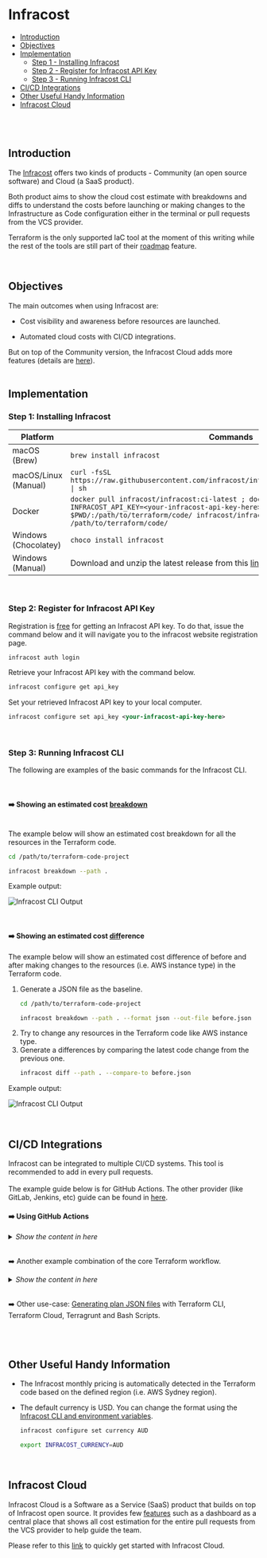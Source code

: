 # Infracost

- [Introduction](#introduction)
- [Objectives](#objectives)
- [Implementation](#implementation)
    - [Step 1 - Installing Infracost](#step-1-installing-infracost)
    - [Step 2 - Register for Infracost API Key](#step-2-register-for-infracost-api-key)
    - [Step 3 - Running Infracost CLI](#step-3-running-infracost-cli)
- [CI/CD Integrations](#cicd-integrations)
- [Other Useful Handy Information](#other-useful-handy-information)
- [Infracost Cloud](#infracost-cloud)

<br><br>

## Introduction
The [Infracost](https://www.infracost.io) offers two kinds of products - Community (an open source software) and Cloud (a SaaS product). 

Both product aims to show the cloud cost estimate with breakdowns and diffs to understand the costs before launching or making changes to the Infrastructure as Code configuration either in the terminal or pull requests from the VCS provider.
<br>

Terraform is the only supported IaC tool at the moment of this writing while the rest of the tools are still part of their [roadmap](https://github.com/infracost/infracost/projects/2) feature.

<br>

## Objectives
The main outcomes when using Infracost are:

- Cost visibility and awareness before resources are launched.

- Automated cloud costs with CI/CD integrations.

But on top of the Community version, the Infracost Cloud adds more features (details are [here](https://www.infracost.io/pricing)).
<br>
<br>

## Implementation


### Step 1: Installing Infracost

| **Platform**         | Commands                                                                                                                                                                                                                                        |
|----------------------|-------------------------------------------------------------------------------------------------------------------------------------------------------------------------------------------------------------------------------------------------|
| macOS (Brew)         | ```brew install infracost```                                                                                                                                                                                                               |
| macOS/Linux (Manual) | ```curl -fsSL https://raw.githubusercontent.com/infracost/infracost/master/scripts/install.sh \| sh```                                                                                                                                     |
| Docker               | ```docker pull infracost/infracost:ci-latest ; docker run --rm -e INFRACOST_API_KEY=<your-infracost-api-key-here> -v $PWD/:/path/to/terraform/code/ infracost/infracost:ci-latest breakdown --path /path/to/terraform/code/ ``` |
| Windows (Chocolatey) | ```choco install infracost```                                                                                                                                                                                                             |
| Windows (Manual)     | Download and unzip the latest release from this [link](https://github.com/infracost/infracost/releases/latest/download/infracost-windows-amd64.zip).                                                                                                           |


<br>

### Step 2: Register for Infracost API Key
Registration is <u>free</u> for getting an Infracost API key. To do that, issue the command below and it will navigate you to the infracost website registration page.

```bash
infracost auth login
```

Retrieve your Infracost API key with the command below.

```bash
infracost configure get api_key
```

Set your retrieved Infracost API key to your local computer.

```xml
infracost configure set api_key <your-infracost-api-key-here>
```

<br>

### Step 3: Running Infracost CLI
The following are examples of the basic commands for the Infracost CLI.<br>

<br>

#### ➡️ Showing an estimated cost <u>breakdown</u>

<br>
The example below will show an estimated cost breakdown for all the resources in the Terraform code.

```bash
cd /path/to/terraform-code-project

infracost breakdown --path .
```

Example output:

![Infracost CLI Output](images/infracost-cli1.png)


<br>

#### ➡️ Showing an estimated cost <u>diff</u>erence

The example below will show an estimated cost difference of before and after making changes to the resources (i.e. AWS instance type) in the Terraform code.

1. Generate a JSON file as the baseline.
    ```bash
    cd /path/to/terraform-code-project

    infracost breakdown --path . --format json --out-file before.json
    ```
2. Try to change any resources in the Terraform code like AWS instance type.
3.  Generate a differences by comparing the latest code change from the previous one.
    ```bash
    infracost diff --path . --compare-to before.json
    ```

Example output:

  ![Infracost CLI Output](images/infracost-cli2.png)


<br>

## CI/CD Integrations
Infracost can be integrated to multiple CI/CD systems. This tool is recommended to add in every pull requests.
<br><br>The example guide below is for GitHub Actions. The other provider (like GitLab, Jenkins, etc) guide can be found in [here](https://www.infracost.io/docs/integrations/cicd/).


#### ➡️ Using GitHub Actions

<details><summary>
<i>Show the content in here</i>
</summary>
<br>

Please visit the [Infracost GitHub Actions](https://github.com/infracost/actions) guide to explore other options and details.
<br>

1. [Create a Github repository secrets](https://docs.github.com/en/actions/security-guides/encrypted-secrets#creating-encrypted-secrets-for-a-repository) with the following details.
    - Name   = `INFRACOST_API_KEY`
    - Secret = `<Your Infracost API key>` 
  
  <br>

  ![Github Secrets](images/github.secrets.png)


2. Create a file `.github/workflows/infracost.yml` with the contents below.
  ```yaml
  name: Infracost
  on: [pull_request]

  jobs:
    terraform-project:
      name: Terraform project
      runs-on: ubuntu-latest
      permissions:
        contents: read
        pull-requests: write

      env:
        # The location of the Terraform code
        TF_ROOT: ./

      steps:
        - name: Setup Infracost
          uses: infracost/actions/setup@v2
          with:
            api-key: ${{ secrets.INFRACOST_API_KEY }}

        # Checkout the base branch of the pull request (e.g. main/master).
        - name: Checkout base branch
          uses: actions/checkout@v3
          with:
            ref: '${{ github.event.pull_request.base.ref }}'

        # Generate Infracost JSON file as the baseline.
        - name: Generate Infracost cost estimate baseline
          run: |
            infracost breakdown --path=${TF_ROOT} \
                                --format=json \
                                --out-file=/tmp/infracost-base.json

        # Checkout the current PR branch so we can create a diff.
        - name: Checkout PR branch
          uses: actions/checkout@v3

        # Generate an Infracost diff and save it to a JSON file.
        - name: Generate Infracost diff
          run: |
            infracost diff --path=${TF_ROOT} \
                            --format=json \
                            --compare-to=/tmp/infracost-base.json \
                            --out-file=/tmp/infracost.json

        # Posts a comment to the PR using the 'update' behavior.
        # See https://www.infracost.io/docs/features/cli_commands/#comment-on-pull-requests for other options.
        - name: Post Infracost comment
          run: |
              infracost comment github --path=/tmp/infracost.json \
                                      --repo=$GITHUB_REPOSITORY \
                                      --github-token=${{github.token}} \
                                      --pull-request=${{github.event.pull_request.number}} \
                                      --behavior=update
  ```
3. Now, you can try to create a pull request to your GitHub repository and the workflow will be running automatically. 
  <br>A comment will be posted to the PR comment thread displaying an estimated cost outcome.
  <br><br>Below is an example of the Infracost output.

  ![Github Comment](images/github.comment.png)
</details>

  <br>

  ➡️ Another example combination of the core Terraform workflow.
<details><summary>
<i>Show the content in here</i>
</summary>

  ```yml
  name: terraform-infracost
  on: [pull_request]

  jobs:
    infracost:
      runs-on: ubuntu-latest
      env:
        working-directory: ./
        AWS_ACCESS_KEY_ID:  ${{ secrets.AWS_ACCESS_KEY_ID }}
        AWS_SECRET_ACCESS_KEY:  ${{ secrets.AWS_SECRET_ACCESS_KEY }}  
        AWS_SESSION_TOKEN:  ${{ secrets.AWS_SESSION_TOKEN }}

      name: Run Infracost
      steps:
        - name: Check out repository
          uses: actions/checkout@v2
          
        - name: Install terraform
          uses: hashicorp/setup-terraform@v1
          with:
            terraform_wrapper: false # This is recommended so the `terraform show` command outputs valid JSON

        - name: Terraform init
          run: terraform init
          working-directory: ${{ env.working-directory }}

        - name: Terraform plan
          run: terraform plan -out tfplan.binary
          working-directory: ${{ env.working-directory }}

        - name: Terraform show
          run: terraform show -json tfplan.binary > plan.json
          working-directory: ${{ env.working-directory }}

        - name: Setup Infracost
          uses: infracost/actions/setup@v1
          with:
            api-key: ${{ secrets.INFRACOST_API_KEY }}

        - name: Set AUD Currency and Generate Infracost JSON
          run: |
            infracost configure set currency AUD
            infracost breakdown --path plan.json --format json --out-file /tmp/infracost.json
          working-directory: ${{ env.working-directory }}
          
        - name: Post Infracost comment
          uses: infracost/actions/comment@v1
          with:
            path: /tmp/infracost.json
            # Choose the commenting behavior, 'update' is a good default:
            behavior: update # Create a single comment and update it. The "quietest" 
  ```
  </details>
  <br>

  ➡️ Other use-case: [Generating plan JSON files](https://www.infracost.io/docs/troubleshooting/#2-generating-plan-json-files) with Terraform CLI, Terraform Cloud, Terragrunt and Bash Scripts.


<br><br>

## Other Useful Handy Information

- The Infracost monthly pricing is automatically detected in the Terraform code based on the defined region (i.e. AWS Sydney region).

- The default currency is USD. You can change the format using the [Infracost CLI and environment variables](https://www.infracost.io/docs/features/environment_variables/#infracost_currency).
  ```bash
  infracost configure set currency AUD
  ```
  ```bash
  export INFRACOST_CURRENCY=AUD
  ```

<br>

## Infracost Cloud
Infracost Cloud is a Software as a Service (SaaS) product that builds on top of Infracost open source. It provides few [features](https://www.infracost.io/pricing/) such as a dashboard as a central place that shows all cost estimation for the entire pull requests from the VCS provider to help guide the team.

Please refer to this [link](https://www.infracost.io/docs/infracost_cloud/get_started/) to quickly get started with Infracost Cloud.